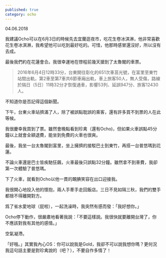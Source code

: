 ```yaml
---
published: true
category: ocho
---
```

04.06.2018

我建議Ocho可以在6月3日的時候先去宜蘭逛夜市，吃花生卷冰淇淋，他非常喜歡花生卷冰淇淋，我希望他可以吃到最好吃的。可惜，他那時感冒還沒好，所以沒有去成。

最後我們約在花蓮會合。我很幸運地在啓程前幾天搶到了太魯閣的車票。

> 2016年6月4日12時33分，台東開往彰化的651次車莒光號，在富里至東竹站間出軌，第2車至第7車共6節車廂出軌，車上旅客50人，無人受傷，路線於隔日（5日）11時32分才恢復通車，影響53列、延誤947分、旅客12430人。

不知道你是否記得這個新聞。

下午，台東火車站擠滿了人，除了被誤點耽誤的乘客，還有許多買不到票的人在此等候。

我很慶幸我買到了票。雖然會晚點看到珍禽（還有Ocho)，但如果火車誤點45分鐘以上就會全額退費，能坐到免費的火車也很爽。

最後，我坐一台太魯閣到富里，坐上擁擠的接駁巴士到東竹，再搭一台普悠瑪到花蓮。

不論火車還是巴士皆疾馳狂飆，火車最後只誤點32分鐘。雖然拿不到車費，我卻第一次體驗了普悠瑪。

下了火車，就看到Ocho以他一貫的靦腆笑容在出口迎接我。

我很開心地投入他的懷抱，兩人手牽手走回飯店。三日不見如隔三秋，我們的雙手都捨不得離開對方。

爲了省水愛地球（屁啦），一起洗澡時，我突然有感而發：「我好想你。」

Ocho停下動作，很嚴肅地看著我說：「不要這樣說。我很快就要離開台灣了，你不應該對我有其他的感情。」

空氣凝滯。

「好哦。」其實我內心OS：你可以說我是Gold，我卻不可以說我想你嗎？更何況我這句話主要是對珍禽說的（吧？），不要自作多情了！
